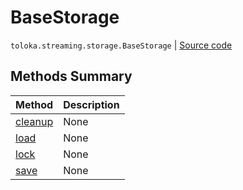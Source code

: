 # BaseStorage
`toloka.streaming.storage.BaseStorage` | [Source code](https://github.com/Toloka/toloka-kit/blob/v1.2.1/src/streaming/storage.py#L23)

## Methods Summary

| Method | Description |
| :------| :-----------|
[cleanup](toloka.streaming.storage.BaseStorage.cleanup.md)| None
[load](toloka.streaming.storage.BaseStorage.load.md)| None
[lock](toloka.streaming.storage.BaseStorage.lock.md)| None
[save](toloka.streaming.storage.BaseStorage.save.md)| None
